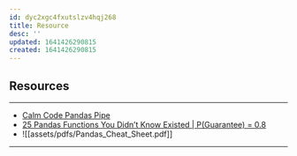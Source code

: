 ```yaml
---
id: dyc2xgc4fxutslzv4hqj268
title: Resource
desc: ''
updated: 1641426290815
created: 1641426290815
---
```



## Resources

---

- [Calm Code Pandas Pipe](https://calmcode.io/pandas-pipe/pipe.html)
- [25 Pandas Functions You Didn’t Know Existed | P(Guarantee) = 0.8](https://towardsdatascience.com/25-pandas-functions-you-didnt-know-existed-p-guarantee-0-8-1a05dcaad5d0)
- ![[assets/pdfs/Pandas_Cheat_Sheet.pdf]]

---
